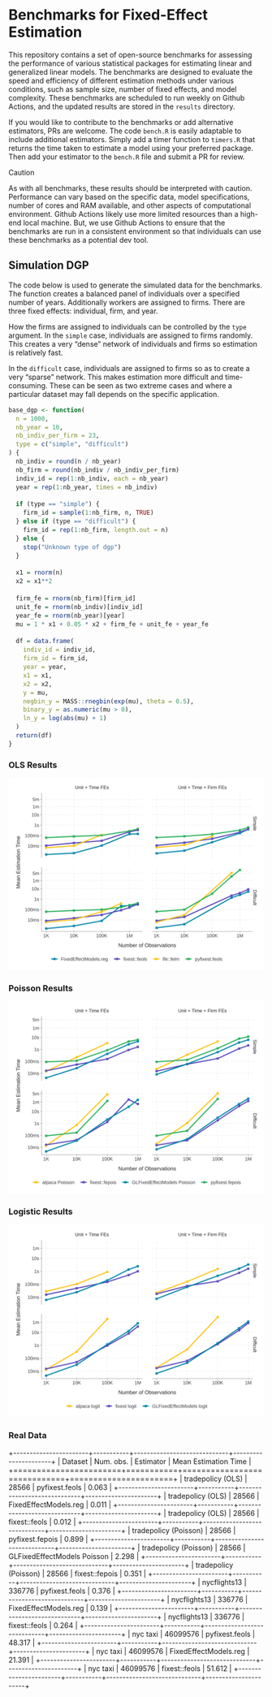 # Benchmarks for Fixed-Effect Estimation

This repository contains a set of open-source benchmarks for assessing
the performance of various statistical packages for estimating linear
and generalized linear models. The benchmarks are designed to evaluate
the speed and efficiency of different estimation methods under various
conditions, such as sample size, number of fixed effects, and model
complexity. These benchmarks are scheduled to run weekly on Github
Actions, and the updated results are stored in the `results` directory.

If you would like to contribute to the benchmarks or add alternative
estimators, PRs are welcome. The code `bench.R` is easily adaptable to
include additional estimators. Simply add a timer function to `timers.R`
that returns the time taken to estimate a model using your preferred
package. Then add your estimator to the `bench.R` file and submit a PR
for review.

> [!CAUTION]
>
> As with all benchmarks, these results should be interpreted with
> caution. Performance can vary based on the specific data, model
> specifications, number of cores and RAM available, and other aspects
> of computational environment. Github Actions likely use more limited
> resources than a high-end local machine. But, we use Github Actions to
> ensure that the benchmarks are run in a consistent environment so that
> individuals can use these benchmarks as a potential dev tool.

## Simulation DGP

The code below is used to generate the simulated data for the
benchmarks. The function creates a balanced panel of individuals over a
specified number of years. Additionally workers are assigned to firms.
There are three fixed effects: individual, firm, and year.

How the firms are assigned to individuals can be controlled by the
`type` argument. In the `simple` case, individuals are assigned to firms
randomly. This creates a very “dense” network of individuals and firms
so estimation is relatively fast.

In the `difficult` case, individuals are assigned to firms so as to
create a very “sparse” network. This makes estimation more difficult and
time-consuming. These can be seen as two extreme cases and where a
particular dataset may fall depends on the specific application.

``` r
base_dgp <- function(
  n = 1000,
  nb_year = 10,
  nb_indiv_per_firm = 23,
  type = c("simple", "difficult")
) {
  nb_indiv = round(n / nb_year)
  nb_firm = round(nb_indiv / nb_indiv_per_firm)
  indiv_id = rep(1:nb_indiv, each = nb_year)
  year = rep(1:nb_year, times = nb_indiv)

  if (type == "simple") {
    firm_id = sample(1:nb_firm, n, TRUE)
  } else if (type == "difficult") {
    firm_id = rep(1:nb_firm, length.out = n)
  } else {
    stop("Unknown type of dgp")
  }

  x1 = rnorm(n)
  x2 = x1**2

  firm_fe = rnorm(nb_firm)[firm_id]
  unit_fe = rnorm(nb_indiv)[indiv_id]
  year_fe = rnorm(nb_year)[year]
  mu = 1 * x1 + 0.05 * x2 + firm_fe + unit_fe + year_fe

  df = data.frame(
    indiv_id = indiv_id,
    firm_id = firm_id,
    year = year,
    x1 = x1,
    x2 = x2,
    y = mu,
    negbin_y = MASS::rnegbin(exp(mu), theta = 0.5),
    binary_y = as.numeric(mu > 0),
    ln_y = log(abs(mu) + 1)
  )
  return(df)
}
```

### OLS Results

![OLS Benchmark Results](results/plot_ols.svg)

### Poisson Results

![Poisson Benchmark Results](results/plot_poisson.svg)

### Logistic Results

![Logistic Benchmark Results](results/plot_logit.svg)

### Real Data

<!-- Real Data -->

+-----------------------+-----------+-----------------------------+----------------------+
| Dataset               | Num. obs. | Estimator                   | Mean Estimation Time |
+=======================+===========+=============================+======================+
| tradepolicy (OLS)     | 28566     | pyfixest.feols              | 0.063                |
+-----------------------+-----------+-----------------------------+----------------------+
| tradepolicy (OLS)     | 28566     | FixedEffectModels.reg       | 0.011                |
+-----------------------+-----------+-----------------------------+----------------------+
| tradepolicy (OLS)     | 28566     | fixest::feols               | 0.012                |
+-----------------------+-----------+-----------------------------+----------------------+
| tradepolicy (Poisson) | 28566     | pyfixest.fepois             | 0.899                |
+-----------------------+-----------+-----------------------------+----------------------+
| tradepolicy (Poisson) | 28566     | GLFixedEffectModels Poisson | 2.298                |
+-----------------------+-----------+-----------------------------+----------------------+
| tradepolicy (Poisson) | 28566     | fixest::fepois              | 0.351                |
+-----------------------+-----------+-----------------------------+----------------------+
| nycflights13          | 336776    | pyfixest.feols              | 0.376                |
+-----------------------+-----------+-----------------------------+----------------------+
| nycflights13          | 336776    | FixedEffectModels.reg       | 0.139                |
+-----------------------+-----------+-----------------------------+----------------------+
| nycflights13          | 336776    | fixest::feols               | 0.264                |
+-----------------------+-----------+-----------------------------+----------------------+
| nyc taxi              | 46099576  | pyfixest.feols              | 48.317               |
+-----------------------+-----------+-----------------------------+----------------------+
| nyc taxi              | 46099576  | FixedEffectModels.reg       | 21.391               |
+-----------------------+-----------+-----------------------------+----------------------+
| nyc taxi              | 46099576  | fixest::feols               | 51.612               |
+-----------------------+-----------+-----------------------------+----------------------+
<!-- Real Data -->

